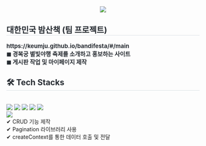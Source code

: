 <div align= "center">
    <img src="https://capsule-render.vercel.app/api?type=soft&color=050819&height=180&text=대한민국%20밤산책%20🎇&animation=&fontColor=ffffff&fontSize=50" />
    </div>
    <div style="text-align: left;"> 
    <h2 style="border-bottom: 1px solid #d8dee4; color: #282d33;"> 대한민국 밤산책 (팀 프로젝트) </h2>  
    <div style="font-weight: 700; font-size: 15px; text-align: left; color: #282d33;"> https://keumju.github.io/bandifesta/#/main</li></li>
      <br/>◼ 경복궁 별빛야행 축제를 소개하고 홍보하는 사이트</li>
      <br/>◼ 게시판 작업 및 마이페이지 제작</li> </div> 
    </div>
    <div style="text-align: left;">
    <h2 style="border-bottom: 1px solid #d8dee4; color: #282d33;"> 🛠️ Tech Stacks </h2> <br> 
    <div style="margin: ; text-align: left;" "text-align: left;"> <img src="https://img.shields.io/badge/HTML5-E34F26?style=for-the-badge&logo=HTML5&logoColor=white">
          <img src="https://img.shields.io/badge/CSS3-1572B6?style=for-the-badge&logo=CSS3&logoColor=white">
          <img src="https://img.shields.io/badge/React-61DAFB?style=for-the-badge&logo=React&logoColor=white">
          <img src="https://img.shields.io/badge/MySQL-4479A1?style=for-the-badge&logo=MySQL&logoColor=white">
          <img src="https://img.shields.io/badge/Node.js-339933?style=for-the-badge&logo=Node.js&logoColor=white">
          <br/><img src="https://img.shields.io/badge/Figma-F24E1E?style=for-the-badge&logo=Figma&logoColor=white">
          <br/>✔ CRUD 기능 제작
          <br/>✔ Pagination 라이브러리 사용
          <br/>✔ createContext를 통한 데이터 호출 및 전달
          </div>
    </div>
    <div style="text-align: left;"> 

